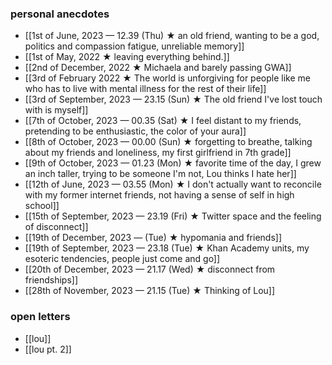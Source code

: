 ### personal anecdotes
- [[1st of June, 2023 — 12.39 (Thu) ★ an old friend, wanting to be a god, politics and compassion fatigue, unreliable memory]]
- [[1st of May, 2022 ★ leaving everything behind.]]
- [[2nd of December, 2022 ★ Michaela and barely passing GWA]]
- [[3rd of February 2022 ★ The world is unforgiving for people like me who has to live with mental illness for the rest of their life]]
- [[3rd of September, 2023 — 23.15 (Sun) ★ The old friend I've lost touch with is myself]]
- [[7th of October, 2023 — 00.35 (Sat) ★ I feel distant to my friends, pretending to be enthusiastic, the color of your aura]]
- [[8th of October, 2023 — 00.00 (Sun) ★ forgetting to breathe, talking about my friends and loneliness, my first girlfriend in 7th grade]]
- [[9th of October, 2023 — 01.23 (Mon) ★ favorite time of the day, I grew an inch taller, trying to be someone I'm not, Lou thinks I hate her]]
- [[12th of June, 2023 — 03.55 (Mon) ★ I don't actually want to reconcile with my former internet friends, not having a sense of self in high school]]
- [[15th of September, 2023 — 23.19 (Fri) ★ Twitter space and the feeling of disconnect]]
- [[19th of December, 2023 — (Tue) ★ hypomania and friends]]
- [[19th of September, 2023 — 23.18 (Tue) ★ Khan Academy units, my esoteric tendencies, people just come and go]]
- [[20th of December, 2023 — 21.17 (Wed) ★ disconnect from friendships]]
- [[28th of November, 2023 — 21.15 (Tue) ★ Thinking of Lou]] 
### open letters
- [[lou]]
- [[lou pt. 2]]